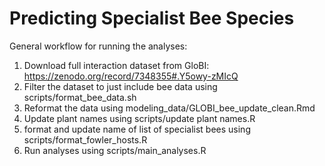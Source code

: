 # Predicting Specialist Bee Species

General workflow for running the analyses:

1) Download full interaction dataset from GloBI: https://zenodo.org/record/7348355#.Y5owy-zMIcQ
2) Filter the dataset to just include bee data using scripts/format_bee_data.sh
3) Reformat the data using modeling_data/GLOBI_bee_update_clean.Rmd
5) Update plant names using scripts/update plant names.R
6) format and update name of list of specialist bees using scripts/format_fowler_hosts.R
7) Run analyses using scripts/main_analyses.R
